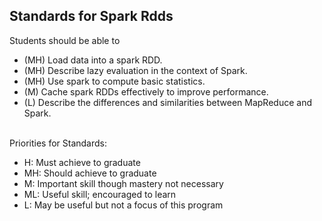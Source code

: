 ## Standards for Spark Rdds
Students should be able to
 * (MH) Load data into a spark RDD.
 * (MH) Describe lazy evaluation in the context of Spark.
 * (MH) Use spark to compute basic statistics.
 * (M) Cache spark RDDs effectively to improve performance.
 * (L) Describe the differences and similarities between MapReduce and Spark.

<br/>Priorities for Standards:
 * H:  Must achieve to graduate
 * MH: Should achieve to graduate
 * M:  Important skill though mastery not necessary
 * ML: Useful skill; encouraged to learn
 * L:  May be useful but not a focus of this program